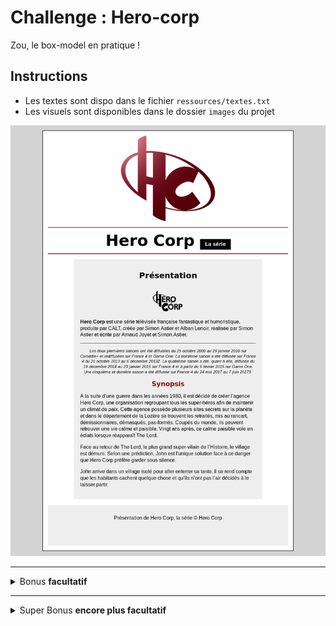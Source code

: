 # Challenge : Hero-corp

Zou, le box-model en pratique !

## Instructions

- Les textes sont dispo dans le fichier `ressources/textes.txt`
- Les visuels sont disponibles dans le dossier `images` du projet

![resultat](ressources/resultat.png)

---

<details>
<summary>
  Bonus <strong>facultatif</strong>
</summary>

## BONUS

- Utiliser la font Oswald pour garantir le rendu des titres, un tour sur [Google fonts](https://fonts.google.com/) devrait vous aider - C'est à vous de trouver comment faire :)
- Afficher la liste des acteurs

![resultat](ressources/resultat-bonus.png)

</details>

---

<details>

<summary>
  Super Bonus <strong>encore plus facultatif</strong>
</summary>

## SUPER BONUS

- Un lien vers un site distant doit être placé sur chaque acteur, le lien doit s'ouvrir dans une page différente
- Les liens survolés doivent réagir (fond et couleur en respectant l'arrondi)
- Gérer les blocs d'images

![resultat](ressources/resultat-super-bonus.png)

</details>
